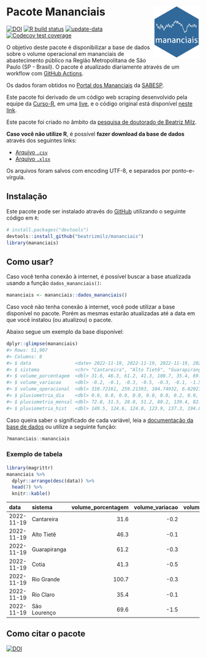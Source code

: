 
<!-- README.md is generated from README.Rmd. Please edit that file -->

# Pacote Mananciais <img src="man/figures/hexlogo.png" align="right" width = "120px"/>

<!-- badges: start -->

[![DOI](https://zenodo.org/badge/DOI/10.5281/zenodo.4733056.svg)](https://doi.org/10.5281/zenodo.4733056)
[![R build
status](https://github.com/beatrizmilz/mananciais/workflows/R-CMD-check/badge.svg)](https://github.com/beatrizmilz/mananciais/actions)
[![update-data](https://github.com/beatrizmilz/mananciais/actions/workflows/2-update_data.yaml/badge.svg)](https://github.com/beatrizmilz/mananciais/actions/workflows/2-update_data.yaml)
[![Codecov test
coverage](https://codecov.io/gh/beatrizmilz/mananciais/branch/master/graph/badge.svg)](https://codecov.io/gh/beatrizmilz/mananciais?branch=master)
<!-- badges: end -->

O objetivo deste pacote é disponibilizar a base de dados sobre o volume
operacional em mananciais de abastecimento público na Região
Metropolitana de São Paulo (SP - Brasil). O pacote é atualizado
diariamente através de um workflow com [GitHub
Actions](https://github.com/beatrizmilz/mananciais/actions).

Os dados foram obtidos no [Portal dos
Mananciais](http://mananciais.sabesp.com.br/Situacao) da
[SABESP](http://site.sabesp.com.br/site/Default.aspx).

Este pacote foi derivado de um código web scraping desenvolvido pela
equipe da [Curso-R](https://www.curso-r.com/), em uma
[live](https://youtu.be/jvZIxrMmOcQ), e o código original está
disponível [neste
link](https://github.com/curso-r/lives/blob/master/drafts/20200730_scraper_sabesp.R).

Este pacote foi criado no âmbito da [pesquisa de doutorado de Beatriz
Milz](https://beatrizmilz.github.io/tese/).

**Caso você não utilize R**, é possível **fazer download da base de
dados** através dos seguintes links:

- [Arquivo
  `.csv`](https://github.com/beatrizmilz/mananciais/raw/master/inst/extdata/mananciais.csv)
- [Arquivo
  `.xlsx`](https://github.com/beatrizmilz/mananciais/blob/master/inst/extdata/mananciais.xlsx?raw=true)

Os arquivos foram salvos com encoding UTF-8, e separados por
ponto-e-vírgula.

## Instalação

Este pacote pode ser instalado através do [GitHub](https://github.com/)
utilizando o seguinte código em `R`:

``` r
# install.packages("devtools")
devtools::install_github("beatrizmilz/mananciais")
library(mananciais)
```

## Como usar?

Caso você tenha conexão à internet, é possível buscar a base atualizada
usando a função `dados_mananciais()`:

``` r
mananciais <- mananciais::dados_mananciais() 
```

Caso você não tenha conexão à internet, você pode utilizar a base
disponível no pacote. Porém as mesmas estarão atualizadas até a data em
que você instalou (ou atualizou) o pacote.

Abaixo segue um exemplo da base disponível:

``` r
dplyr::glimpse(mananciais)
#> Rows: 51,907
#> Columns: 8
#> $ data                <date> 2022-11-19, 2022-11-19, 2022-11-19, 2022-11-19, 2…
#> $ sistema             <chr> "Cantareira", "Alto Tietê", "Guarapiranga", "Cotia…
#> $ volume_porcentagem  <dbl> 31.6, 46.3, 61.2, 41.3, 100.7, 35.4, 69.6, 31.8, 4…
#> $ volume_variacao     <dbl> -0.2, -0.1, -0.3, -0.5, -0.3, -0.1, -1.5, 0.0, -0.…
#> $ volume_operacional  <dbl> 310.72161, 259.21393, 104.74932, 6.82021, 112.9470…
#> $ pluviometria_dia    <dbl> 0.0, 0.0, 0.0, 0.0, 0.0, 0.0, 0.2, 0.0, 0.1, 0.0, …
#> $ pluviometria_mensal <dbl> 72.8, 31.5, 28.0, 51.2, 80.2, 139.4, 82.8, 72.8, 3…
#> $ pluviometria_hist   <dbl> 149.5, 124.6, 124.0, 123.9, 137.3, 194.0, 151.2, 1…
```

Caso queira saber o significado de cada variável, leia a [documentação
da base de
dados](https://beatrizmilz.github.io/mananciais/reference/mananciais.html)
ou utilize a seguinte função:

``` r
?mananciais::mananciais
```

### Exemplo de tabela

``` r
library(magrittr)
mananciais %>% 
  dplyr::arrange(desc(data)) %>% 
  head(7) %>%
  knitr::kable()
```

| data       | sistema      | volume_porcentagem | volume_variacao | volume_operacional | pluviometria_dia | pluviometria_mensal | pluviometria_hist |
|:-----------|:-------------|-------------------:|----------------:|-------------------:|-----------------:|--------------------:|------------------:|
| 2022-11-19 | Cantareira   |               31.6 |            -0.2 |          310.72161 |              0.0 |                72.8 |             149.5 |
| 2022-11-19 | Alto Tietê   |               46.3 |            -0.1 |          259.21393 |              0.0 |                31.5 |             124.6 |
| 2022-11-19 | Guarapiranga |               61.2 |            -0.3 |          104.74932 |              0.0 |                28.0 |             124.0 |
| 2022-11-19 | Cotia        |               41.3 |            -0.5 |            6.82021 |              0.0 |                51.2 |             123.9 |
| 2022-11-19 | Rio Grande   |              100.7 |            -0.3 |          112.94709 |              0.0 |                80.2 |             137.3 |
| 2022-11-19 | Rio Claro    |               35.4 |            -0.1 |            4.83231 |              0.0 |               139.4 |             194.0 |
| 2022-11-19 | São Lourenço |               69.6 |            -1.5 |           61.83341 |              0.2 |                82.8 |             151.2 |

## Como citar o pacote

[![DOI](https://zenodo.org/badge/DOI/10.5281/zenodo.4733056.svg)](https://doi.org/10.5281/zenodo.4733056)
